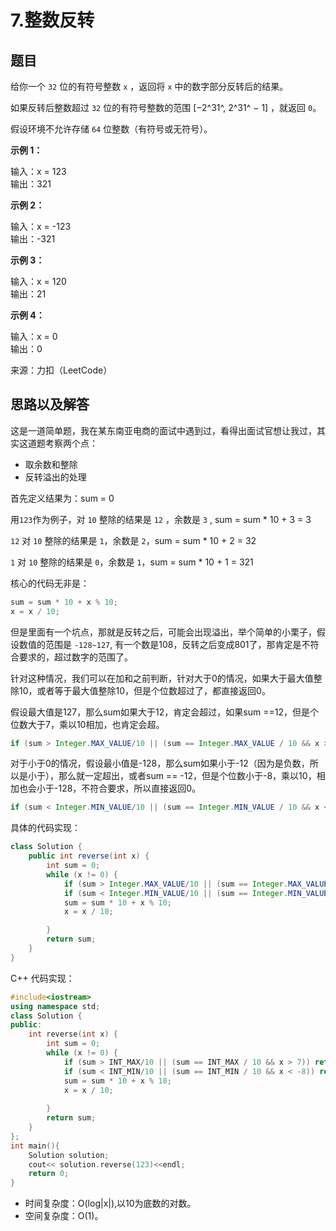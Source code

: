 # 7.整数反转

## 题目

给你一个 `32` 位的有符号整数 `x` ，返回将 `x` 中的数字部分反转后的结果。

如果反转后整数超过 `32` 位的有符号整数的范围 [−2^31^,  2^31^ − 1] ，就返回 `0`。

假设环境不允许存储 `64` 位整数（有符号或无符号）。

**示例 1：**

输入：x = 123  
输出：321



**示例 2：**

输入：x = -123  
输出：-321



**示例 3：**

输入：x = 120  
输出：21  



**示例 4：**

输入：x = 0  
输出：0

来源：力扣（LeetCode）

## 思路以及解答

这是一道简单题，我在某东南亚电商的面试中遇到过，看得出面试官想让我过，其实这道题考察两个点：

- 取余数和整除
- 反转溢出的处理



首先定义结果为：sum = 0

用`123`作为例子，对 `10` 整除的结果是 `12` ，余数是 `3` , sum = sum * 10 + 3 = 3

`12` 对 `10` 整除的结果是 `1`，余数是 `2`，sum = sum * 10 + 2 = 32

`1` 对 `10` 整除的结果是 `0`，余数是 `1`，sum = sum * 10 + 1 = 321



核心的代码无非是：

```java
sum = sum * 10 + x % 10;
x = x / 10;
```



但是里面有一个坑点，那就是反转之后，可能会出现溢出，举个简单的小栗子，假设数值的范围是 `-128~127`, 有一个数是108，反转之后变成801了，那肯定是不符合要求的，超过数字的范围了。



针对这种情况，我们可以在加和之前判断，针对大于0的情况，如果大于最大值整除10，或者等于最大值整除10，但是个位数超过了，都直接返回0。

假设最大值是127，那么sum如果大于12，肯定会超过，如果sum ==12，但是个位数大于7，乘以10相加，也肯定会超。

```java
if (sum > Integer.MAX_VALUE/10 || (sum == Integer.MAX_VALUE / 10 && x > 7)) return 0;
```



对于小于0的情况，假设最小值是-128，那么sum如果小于-12（因为是负数，所以是小于），那么就一定超出，或者sum == -12，但是个位数小于-8，乘以10，相加也会小于-128，不符合要求，所以直接返回0。

```java
if (sum < Integer.MIN_VALUE/10 || (sum == Integer.MIN_VALUE / 10 && x < -8)) return 0;
```



具体的代码实现：

```java
class Solution {
    public int reverse(int x) {
        int sum = 0;
        while (x != 0) {
            if (sum > Integer.MAX_VALUE/10 || (sum == Integer.MAX_VALUE / 10 && x > 7)) return 0;
            if (sum < Integer.MIN_VALUE/10 || (sum == Integer.MIN_VALUE / 10 && x < -8)) return 0;
            sum = sum * 10 + x % 10;
            x = x / 10;

        }
        return sum;
    }
}
```



C++ 代码实现：

```C++
#include<iostream>
using namespace std;
class Solution {
public:
    int reverse(int x) {
        int sum = 0;
        while (x != 0) {
            if (sum > INT_MAX/10 || (sum == INT_MAX / 10 && x > 7)) return 0;
            if (sum < INT_MIN/10 || (sum == INT_MIN / 10 && x < -8)) return 0;
            sum = sum * 10 + x % 10;
            x = x / 10;
            
        }
        return sum;
    }
};
int main(){
    Solution solution;
    cout<< solution.reverse(123)<<endl;
    return 0;
}
```

- 时间复杂度：O(log|x|),以10为底数的对数。
- 空间复杂度：O(1)。